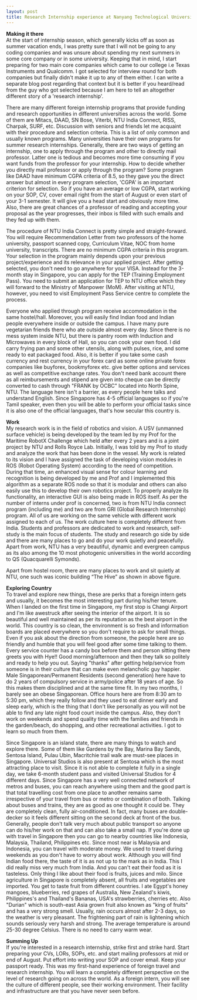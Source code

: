 ```yaml
---
layout: post
title: Research Internship experience at Nanyang Technological University
---
```

**Making it there**</br>
At the start of internship season, which generally kicks off as soon as summer vacation ends, I was pretty sure that I will not be going to any coding companies and was unsure about spending my next summers in some core company or in some university.  Keeping that in mind, I start preparing for two main core companies which came to our college i.e Texas Instruments and Qualcomm. I got selected for interview round for both companies but finally didn't make it up to any of them either. I can write a separate blog post regarding that context but it is better if you heard/read from the guy who got selected because I am here to tell an altogether different story of a 'research internship'.

There are many different foreign internship programs that provide funding and research opportunities in different universities across the world. Some of them are Mitacs, DAAD, SN Bose, Viterbi, NTU India Connect, RISS, Charpak, SURF, etc. Discussion with seniors and friends let me acquaint with their procedure and selection criteria. This is a list of only common and usually known programs. Many universities have their own programs for summer research internships. Generally, there are two ways of getting an internship, one to apply through the program and other to directly mail professor. Latter one is tedious and becomes more time consuming if you want funds from the professor for your internship. How to decide whether you directly mail professor or apply through the program? Some program like DAAD have minimum CGPA criteria of 8.5, so they gave you the direct answer but almost in every program selection, 'CGPA' is an important criterion for selection. So if you have an average or low CGPA, start working on your SOP, CV, cover email right from the start of August or even start of your 3-1 semester. It will give you a head start and obviously more time. Also, there are great chances of a professor of reading and accepting your proposal as the year progresses, their inbox is filled with such emails and they fed up with them.

The procedure of NTU India Connect is pretty simple and straight-forward. You will require Recommendation Letter from two professors of the home university, passport scanned copy, Curriculum Vitae, NOC from home university, transcripts. There are no minimum CGPA criteria in this program. Your selection in the program mainly depends upon your previous project/experience and its relevance in your applied project. After getting selected, you don't need to go anywhere for your VISA. Instead for the 3-month stay in Singapore, you can apply for the TEP (Training Employment Pass). You need to submit an application for TEP to NTU office which they will forward to the Ministry of Manpower (MoM). After visiting at NTU, however, you need to visit Employment Pass Service centre to complete the process.

Everyone who applied through program receive accommodation in the same hostel/hall. Moreover, you will easily find Indian food and Indian people everywhere inside or outside the campus.  I have many pure vegetarian friends there who ate outside almost every day. Since there is no mess system inside NTU, but there is pantry room with Induction and Microwaves in every block of Hall, so you can cook your own food. I did carry frying pan and some other utensils, along with pulses, rice, and some ready to eat packaged food.
Also, it is better if you take some cash currency and rest currency in your forex card as some online private forex companies like buyforex, bookmyforex etc. give better options and services as well as competitive exchange rates. You don't need bank account there as all reimbursements and stipend are given into cheque can be directly converted to cash through "FRANK by OCBC" located into North Spine, NTU. The language here isn't a barrier, as every people here talks and understand English. Since Singapore has 4-5 official languages so if you're Tamil speaker, even then you will be able to perform your official tasks since it is also one of the official languages, that's how secular 
this country is.

**Work**</br>
My research work is in the field of robotics and vision. A USV (unmanned surface vehicle) is being developed by the team led by my Prof for the Maritime RobotX Challenge which held after every 2 years and is a joint project by NTU and Rolls Royce Lab. Initially, I was told by my Prof to study and analyze the work that has been done in the vessel.  My work is related to its vision and I have assigned the task of developing vision modules in ROS (Robot Operating System) according to the need of competition. During that time, an enhanced visual sense for colour learning and recognition is being developed by me and Prof and I implemented this algorithm as a separate ROS node so that it is modular and others can also easily use this to develop their own robotics project.  To properly analyze its functionality, an interactive GUI is also being made in ROS itself. As per the number of interns under prof is concerned, two is from NTU India connect program (including me) and two are from GRI (Global Research Internship) program. All of us are working on the same vehicle with different work assigned to each of us. 
The work culture here is completely different from India. Students and professors are dedicated to work and research, self-study is the main focus of students. The study and research go side by side and there are many places to go and do your work quietly and peacefully. Apart from work, NTU has a very beautiful, dynamic and evergreen campus as its also among the 10 most photogenic universities in the world according to QS (Quacquarelli Symonds). 

Apart from hostel room, there are many places to work and sit quietly at NTU, one such was iconic building “The Hive” as shown in above figure.

**Exploring Country**</br>
To travel and explore new things, these are perks that a foreign intern gets and usually, it becomes the most interesting part during his/her tenure. When I landed on the first time in Singapore, my first stop is Changi Airport and I'm like awestruck after seeing the interior of the airport. It is so beautiful and well maintained as per its reputation as the best airport in the world. This country is so clean, the environment is so fresh and information boards are placed everywhere so you don't require to ask for small things. Even if you ask about the direction from someone, the people here are so friendly and humble that you will feel good after some time talking to them. Every service counter has a candy box before them and person sitting there greets you with Hye!! Good morning/afternoon and then they talk so politely and ready to help you out. Saying "thanks" after getting help/service from someone is in their culture that can make even melancholic guy happier. Male Singaporean/Permanent Residents (second generation) here have to do 2 years of compulsory service in army/police after 18 years of age. So this makes them disciplined and at the same time fit. In my two months, I barely see an obese Singaporean. Office hours here are from 8:30 am to 5:30 pm, which they really follow and they used to eat dinner early and sleep early, which is the thing that I don't like personally as you will not be able to find any late night food court inside the campus. Also, they don't work on weekends and spend quality time with the families and friends in the garden/beach, do shopping, and other recreational activities. I got to learn so much from them.

Since Singapore is an island state, there are many things to watch and explore there. Some of them like Gardens by the Bay, Marina Bay Sands, Sentosa Island, Pulau Ubin, Macritchie trail walk are must-see places in Singapore. Universal Studios is also present at Sentosa which is the most attracting place to visit. Since it is not able to complete it fully in a single day, we take 6-month student pass and visited Universal Studios for 4 different days. Since Singapore has a very well connected network of metros and buses, you can reach anywhere using them and the good part is that total travelling cost from one place to another remains same irrespective of your travel from bus or metro or combination of both. Talking about buses and trains, they are as good as one thought it could be. They are completely clean, fully air-conditioned. In fact, many buses are double-decker so it feels different sitting on the second deck at front of the bus. Generally, people don't talk very much about public transport so anyone can do his/her work on that and can also take a small nap.
If you're done up with travel in Singapore then you can go to nearby countries like Indonesia, Malaysia, Thailand, Philippines etc. Since most near is Malaysia and Indonesia, you can travel with moderate money.
We used to travel during weekends as you don't have to worry about work.
Although you will find Indian food there, the taste of it is as not up to the mark as in India. This I did really miss very much from India. And you can't eat their food as it is tasteless. Only thing I like about their food is fruits, juices and milo. Since agriculture in Singapore is completely absent, all fruits and vegetables are imported. You get to taste fruit from different countries. I ate Egypt's honey mangoes, blueberries, red grapes of Australia, New Zealand's kiwis, Philippines's and Thailand's Bananas, USA's strawberries, cherries etc. Also "Durian" which is south-east Asia grown fruit also known as "king of fruits" and has a very strong smell.
Usually, rain occurs almost after 2-3 days, so the weather is very pleasant. The frightening part of rain is lightening which sounds seriously very harsh and strong. The average temperature is around 25-30 degree Celsius. There is no need to carry warm wear.

**Summing Up**</br>
If you're interested in a research internship, strike first and strike hard. Start preparing your CVs, LORs, SOPs, etc. and start mailing professors at mid or end of August. Put effort into writing your SOP and cover email. Keep your passport ready.
This was my first-hand experience of foreign travel and research internship. You will learn a completely different perspective on the level of research going on across the world. As a foreign intern, you will see the culture of different people, see their working environment. Their facility and infrastructure are that you have never seen before.
